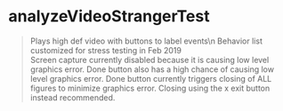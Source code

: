 # analyzeVideoStrangerTest
>Plays high def video with buttons to label events\n
>Behavior list customized for stress testing in Feb 2019<br>
>Screen capture currently disabled because it is causing low level graphics error.
>Done button also has a high chance of causing low level graphics error. Done button currently triggers closing of ALL figures to minimize graphics error. Closing using the x exit button instead recommended.

